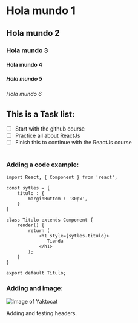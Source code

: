 # Hola mundo 1 
## Hola mundo 2 
### Hola mundo 3 
#### Hola mundo 4 
##### Hola mundo 5 
###### Hola mundo 6

## This is a Task list:

- [ ] Start with the github course
- [ ] Practice all about ReactJs
- [ ] Finish this to continue with the ReactJs course
#

### Adding a code example:

```
import React, { Component } from 'react';

const sytles = {
    titulo : {
        marginButtom : '30px',
    }
}

class Titulo extends Component {
    render() {
        return (
            <h1 style={sytles.titulo}>
               Tienda 
            </h1>
        );
    }
}

export default Titulo;
```



### Adding and image:

![Image of Yaktocat](https://octodex.github.com/images/yaktocat.png)

Adding and testing headers.
